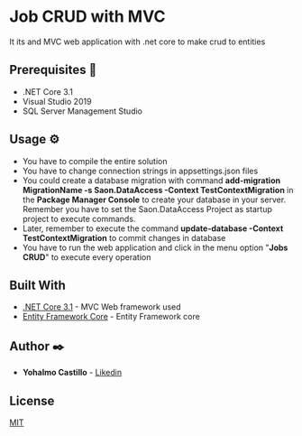 # Job CRUD with MVC
It its and MVC web application with .net core to make crud to entities

## Prerequisites 🔧

* .NET Core 3.1
* Visual Studio 2019
* SQL Server Management Studio



## Usage ⚙️
* You have to compile the entire solution
* You have to change connection strings in appsettings.json files
* You could create a database migration with command **add-migration MigrationName -s Saon.DataAccess -Context TestContextMigration** in the **Package Manager Console** to create your database in your server. Remember you have to set the Saon.DataAccess Project as startup project to execute commands.
* Later, remember to execute the command **update-database -Context TestContextMigration** to commit changes in database
* You have to run the web application and click in the menu option "**Jobs CRUD**" to execute every operation

## Built With

* [.NET Core 3.1](https://dotnet.microsoft.com/download/dotnet-core/3.1) - MVC Web framework used
* [Entity Framework Core](https://www.nuget.org/packages/Microsoft.EntityFrameworkCore ) - Entity Framework core



## Author ✒️

* **Yohalmo Castillo** - [Likedin](https://www.linkedin.com/in/yohalmo-castillo-16497ba8/)

## License
[MIT](https://choosealicense.com/licenses/mit/)